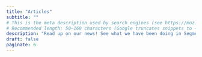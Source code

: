 ```yaml
---
title: "Articles"
subtitle: ""
# This is the meta description used by search engines (see https://moz.com/learn/seo/meta-description)
# Recommended length: 50–160 characters (Google truncates snippets to ~155–160 characters)
description: "Read up on our news! See what we have been doing in Segment Routing at the INS Institute for Networked Solutions in eastern Switzerland."
draft: false
paginate: 6
---
```

